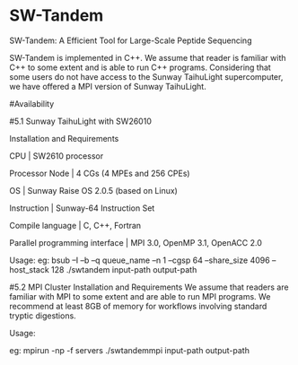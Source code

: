 # SW-Tandem
SW-Tandem: A Efficient Tool for Large-Scale Peptide Sequencing

SW-Tandem is implemented in C++. We assume that reader is familiar with C++ to some extent and is able to run C++ programs. Considering that some users do not have access to the Sunway TaihuLight supercomputer, we have offered a MPI version of Sunway TaihuLight.

#Availability

#5.1 Sunway TaihuLight with SW26010

Installation and Requirements

CPU | SW2610 processor

Processor Node | 4 CGs (4 MPEs and 256 CPEs)

OS | Sunway Raise OS 2.0.5 (based on Linux)

Instruction | Sunway-64 Instruction Set

Compile language | C, C++, Fortran

Parallel programming interface | MPI 3.0, OpenMP 3.1, OpenACC 2.0


Usage:
eg: bsub –I –b –q queue_name –n 1 –cgsp 64 –share_size 4096 –host_stack 128 ./swtandem input-path output-path


#5.2 MPI Cluster
Installation and Requirements
We assume that readers are familiar with MPI to some extent and are able to run MPI programs. We recommend at least 8GB of memory for workflows involving standard tryptic digestions.

Usage:

eg: mpirun -np <number of processes> -f servers ./swtandemmpi input-path output-path<program arguments>  
